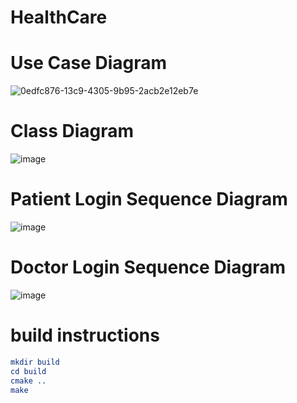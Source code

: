 # HealthCare
# Use Case Diagram
![0edfc876-13c9-4305-9b95-2acb2e12eb7e](https://github.com/user-attachments/assets/7d372a16-c77d-464d-96bf-ac5c62a3b179)

# Class Diagram
![image](https://github.com/user-attachments/assets/26dbae19-6ff1-4279-a4e7-4130d203188a)

# Patient Login Sequence Diagram
![image](https://github.com/user-attachments/assets/343f5b8c-5044-40ab-bd6a-e1beb920c332)

# Doctor Login Sequence Diagram
![image](https://github.com/user-attachments/assets/7be0decf-2939-4913-ac4c-2c6e7e3da5c1)

# build instructions
```cmake
mkdir build
cd build
cmake ..
make
```
